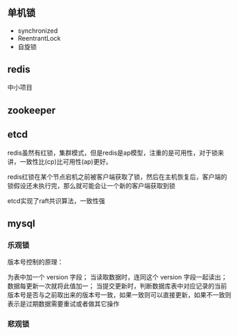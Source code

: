 # 

## 单机锁

- synchronized
- ReentrantLock
- 自旋锁



## redis

中小项目



## zookeeper



## etcd

redis虽然有红锁，集群模式，但是redis是ap模型，注重的是可用性，对于锁来讲，一致性比(cp)比可用性(ap)更好。

redis红锁在某个节点宕机之前被客户端获取了锁，然后在主机恢复后，客户端的锁假设还未执行完，那么就可能会让一个新的客户端获取到锁

etcd实现了raft共识算法，一致性强



## mysql



### 乐观锁

版本号控制的原理：

为表中加一个 version 字段；
当读取数据时，连同这个 version 字段一起读出；
数据每更新一次就将此值加一；
当提交更新时，判断数据库表中对应记录的当前版本号是否与之前取出来的版本号一致，如果一致则可以直接更新，如果不一致则表示是过期数据需要重试或者做其它操作

### 悲观锁

